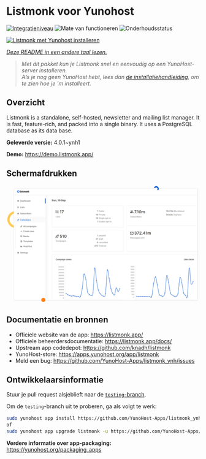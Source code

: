 <!--
NB: Deze README is automatisch gegenereerd door <https://github.com/YunoHost/apps/tree/master/tools/readme_generator>
Hij mag NIET handmatig aangepast worden.
-->

# Listmonk voor Yunohost

[![Integratieniveau](https://dash.yunohost.org/integration/listmonk.svg)](https://ci-apps.yunohost.org/ci/apps/listmonk/) ![Mate van functioneren](https://ci-apps.yunohost.org/ci/badges/listmonk.status.svg) ![Onderhoudsstatus](https://ci-apps.yunohost.org/ci/badges/listmonk.maintain.svg)

[![Listmonk met Yunohost installeren](https://install-app.yunohost.org/install-with-yunohost.svg)](https://install-app.yunohost.org/?app=listmonk)

*[Deze README in een andere taal lezen.](./ALL_README.md)*

> *Met dit pakket kun je Listmonk snel en eenvoudig op een YunoHost-server installeren.*  
> *Als je nog geen YunoHost hebt, lees dan [de installatiehandleiding](https://yunohost.org/install), om te zien hoe je 'm installeert.*

## Overzicht

Listmonk is a standalone, self-hosted, newsletter and mailing list manager. It is fast, feature-rich, and packed into a single binary. It uses a PostgreSQL database as its data base.


**Geleverde versie:** 4.0.1~ynh1

**Demo:** <https://demo.listmonk.app/>

## Schermafdrukken

![Schermafdrukken van Listmonk](./doc/screenshots/screenshot.png)

## Documentatie en bronnen

- Officiele website van de app: <https://listmonk.app/>
- Officiele beheerdersdocumentatie: <https://listmonk.app/docs/>
- Upstream app codedepot: <https://github.com/knadh/listmonk>
- YunoHost-store: <https://apps.yunohost.org/app/listmonk>
- Meld een bug: <https://github.com/YunoHost-Apps/listmonk_ynh/issues>

## Ontwikkelaarsinformatie

Stuur je pull request alsjeblieft naar de [`testing`-branch](https://github.com/YunoHost-Apps/listmonk_ynh/tree/testing).

Om de `testing`-branch uit te proberen, ga als volgt te werk:

```bash
sudo yunohost app install https://github.com/YunoHost-Apps/listmonk_ynh/tree/testing --debug
of
sudo yunohost app upgrade listmonk -u https://github.com/YunoHost-Apps/listmonk_ynh/tree/testing --debug
```

**Verdere informatie over app-packaging:** <https://yunohost.org/packaging_apps>
